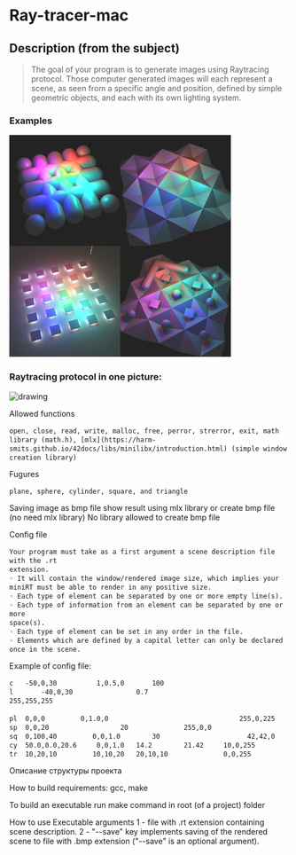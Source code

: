 # Ray-tracer-mac

## Description (from the subject)

> The goal of your program is to generate images using Raytracing protocol. Those computer generated images will each represent a scene, as seen from a specific angle and position, defined by simple geometric objects, and each with its own lighting system.

### Examples
<img src="scenes/example_images/example.jpg" alt="drawing" width="400"/>

### Raytracing protocol in one picture:  
<img src="https://developer.nvidia.com/sites/default/files/pictures/2018/RayTracing/ray-tracing-image-1.jpg" alt="drawing" width="400"/>

Allowed functions
```
open, close, read, write, malloc, free, perror, strerror, exit, math library (math.h), [mlx](https://harm-smits.github.io/42docs/libs/minilibx/introduction.html) (simple window creation library)
```

Fugures
```
plane, sphere, cylinder, square, and triangle
```

Saving image as bmp file
show result using mlx library or create bmp file (no need mlx library)
No library allowed to create bmp file

Config file
```
Your program must take as a first argument a scene description file with the .rt
extension.
◦ It will contain the window/rendered image size, which implies your miniRT must be able to render in any positive size.
◦ Each type of element can be separated by one or more empty line(s).
◦ Each type of information from an element can be separated by one or more
space(s).
◦ Each type of element can be set in any order in the file.
◦ Elements which are defined by a capital letter can only be declared once in the scene.
```
Example of config file:
```
c	-50,0,30          1,0.5,0		100
l       -40,0,30				0.7				                  255,255,255

pl	0,0,0		  0,1.0,0						          255,0,225
sp	0,0,20					20				255,0,0
sq	0,100,40		 0,0,1.0		30				        42,42,0
cy	50.0,0.0,20.6	  0,0,1.0 	14.2	    21.42	  10,0,255
tr	10,20,10		 10,10,20	20,10,10		      0,0,255
```

Описание структуры проекта

How to build
requirements: gcc, make

To build an executable run make command in root (of a project) folder

How to use
Executable arguments
1 - file with .rt extension containing scene description.
2 - "--save" key implements saving of the rendered scene to file with .bmp extension ("--save" is an optional argument).





